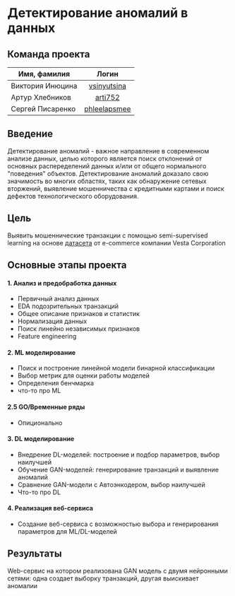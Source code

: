 Детектирование аномалий в данных
===============================


Команда проекта
------------------

|Имя, фамилия         | Логин          |
| -------------       |:------------------:| 
| Виктория Инюцина    | [vsinyutsina](https://github.com/vsinyutsina)       | 
| Артур Хлебников     | [arti752](https://github.com/arti752)         |  
| Сергей Писаренко    |[phleelapsmee](https://github.com/phleelapsmee)      | 

Введение
------------------
Детектирование аномалий - важное направление в современном анализе данных, целью которого является поиск отклонений от основных распеределений данных и/или от общего нормального "поведения" объектов. Детектирование аномалий доказало свою значимость во многих областях, таких как обнаружение сетевых вторжений, выявление мошенничества с кредитными картами и поиск дефектов технологического оборудования.

Цель
------------------
Выявить мошеннические транзакции с помощью semi-supervised learning на основе [датасета](https://www.kaggle.com/competitions/ieee-fraud-detection/overview) от e-commerce компании Vesta Corporation

Основные этапы проекта
----------------------
#### 1. Анализ и предобработка данных
* Первичный анализ данных
* EDA подозрительных транзакций
* Общее описание признаков и статистик
* Нормализация данных
* Поиск линейно независимых признаков
* Feature engineering
#### 2. ML моделирование
* Поиск и построение линейной модели бинарной классификации
* Выбор метрик для оценки работы моделей
* Определения бенчмарка
* что-то про ML
#### 2.5 GO/Временные ряды
* Опиционально
#### 3. DL моделирование
* Внедрение DL-моделей: построение и подбор параметров, выбор наилучшей
* Обучение GAN-моделей: генерирование транзакций и выявление аномалий
* Сравнение GAN-модели с Автоэнкодером, выбор наилучшей
* Что-то про DL
#### 4. Реализация веб-сервиса
* Создание веб-сервиса с возможностью выбора и генерирования параметров для ML/DL-моделей

Результаты
------------------
Web-сервис на котором реализована GAN модель с двумя нейронными сетями: одна создает выборку транзакций, другая выискивает аномалии
